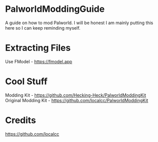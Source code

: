 # PalworldModdingGuide
A guide on how to mod Palworld. I will be honest I am mainly putting this here so I can keep reminding myself.

# Extracting Files
Use FModel - https://fmodel.app

# Cool Stuff
Modding Kit - https://github.com/Hecking-Heck/PalworldModdingKit
Original Modding Kit - https://github.com/localcc/PalworldModdingKit

# Credits
https://github.com/localcc

